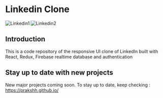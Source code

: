 # Linkedin Clone 

![Linkedin1](client/images/public/assets/images/Screenshot-from-2022-01-10-18-20-25.png)
![Linkedin2](client/images/public/assets/images/Screenshot-from-2022-01-10-18-26-17.png)

## Introduction
This is a code repository of the responsive UI clone of LinkedIn built with React, Redux, Firebase realtime database and authentication

## Stay up to date with new projects
New major projects coming soon. To stay up to date, keep checking : https://prakshh.github.io/
